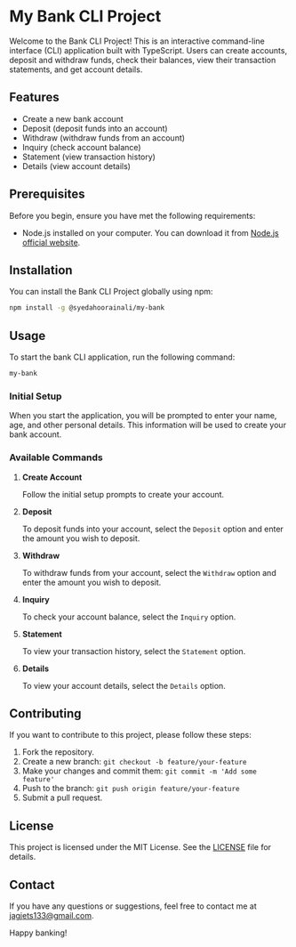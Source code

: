 # My Bank CLI Project

Welcome to the Bank CLI Project! This is an interactive command-line interface (CLI) application built with TypeScript. Users can create accounts, deposit and withdraw funds, check their balances, view their transaction statements, and get account details.

## Features

- Create a new bank account
- Deposit (deposit funds into an account)
- Withdraw (withdraw funds from an account)
- Inquiry (check account balance)
- Statement (view transaction history)
- Details (view account details)

## Prerequisites

Before you begin, ensure you have met the following requirements:

- Node.js installed on your computer. You can download it from [Node.js official website](https://nodejs.org/).

## Installation

You can install the Bank CLI Project globally using npm:

```bash
npm install -g @syedahoorainali/my-bank
```

## Usage

To start the bank CLI application, run the following command:

```bash
my-bank
```

### Initial Setup

When you start the application, you will be prompted to enter your name, age, and other personal details. This information will be used to create your bank account.

### Available Commands

1. **Create Account**

   Follow the initial setup prompts to create your account.

2. **Deposit**

   To deposit funds into your account, select the `Deposit` option and enter the amount you wish to deposit.

3. **Withdraw**

   To withdraw funds from your account, select the `Withdraw` option and enter the amount you wish to deposit.

4. **Inquiry**

   To check your account balance, select the `Inquiry` option.

5. **Statement**

   To view your transaction history, select the `Statement` option.

6. **Details**

   To view your account details, select the `Details` option.

## Contributing

If you want to contribute to this project, please follow these steps:

1. Fork the repository.
2. Create a new branch: `git checkout -b feature/your-feature`
3. Make your changes and commit them: `git commit -m 'Add some feature'`
4. Push to the branch: `git push origin feature/your-feature`
5. Submit a pull request.

## License

This project is licensed under the MIT License. See the [LICENSE](LICENSE) file for details.

## Contact

If you have any questions or suggestions, feel free to contact me at <jagjets133@gmail.com>.

Happy banking!
